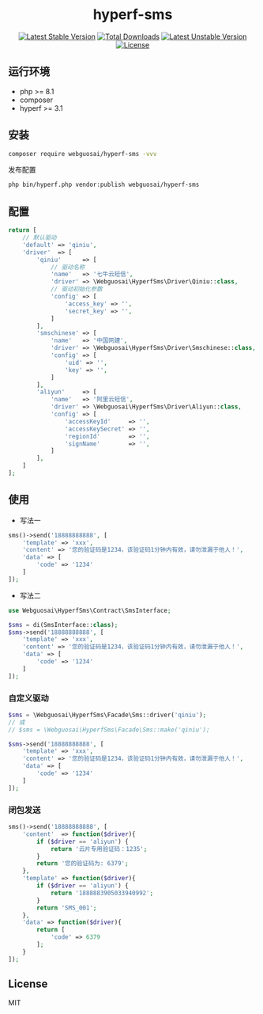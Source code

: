 <h1 align="center">hyperf-sms</h1>

<p align="center">
<a href="https://packagist.org/packages/webguosai/hyperf-sms"><img src="https://poser.pugx.org/webguosai/hyperf-sms/v/stable" alt="Latest Stable Version"></a>
<a href="https://packagist.org/packages/webguosai/hyperf-sms"><img src="https://poser.pugx.org/webguosai/hyperf-sms/downloads" alt="Total Downloads"></a>
<a href="https://packagist.org/packages/webguosai/hyperf-sms"><img src="https://poser.pugx.org/webguosai/hyperf-sms/v/unstable" alt="Latest Unstable Version"></a>
<a href="https://packagist.org/packages/webguosai/hyperf-sms"><img src="https://poser.pugx.org/webguosai/hyperf-sms/license" alt="License"></a>
</p>


## 运行环境

- php >= 8.1
- composer
- hyperf >= 3.1

## 安装

```bash
composer require webguosai/hyperf-sms -vvv
```

发布配置

```bash
php bin/hyperf.php vendor:publish webguosai/hyperf-sms
```

## 配置

```php
return [
    // 默认驱动
    'default' => 'qiniu',
    'driver'  => [
        'qiniu'      => [
            // 驱动名称
            'name'   => '七牛云短信',
            'driver' => \Webguosai\HyperfSms\Driver\Qiniu::class,
            // 驱动初始化参数
            'config' => [
                'access_key' => '',
                'secret_key' => '',
            ]
        ],
        'smschinese' => [
            'name'   => '中国网建',
            'driver' => \Webguosai\HyperfSms\Driver\Smschinese::class,
            'config' => [
                'uid' => '',
                'key' => '',
            ]
        ],
        'aliyun'     => [
            'name'   => '阿里云短信',
            'driver' => \Webguosai\HyperfSms\Driver\Aliyun::class,
            'config' => [
                'accessKeyId'     => '',
                'accessKeySecret' => '',
                'regionId'        => '',
                'signName'        => '',
            ]
        ],
    ]
];
```

## 使用

- 写法一

```php
sms()->send('18888888888', [
    'template' => 'xxx',
    'content' => '您的验证码是1234，该验证码1分钟内有效，请勿泄漏于他人！',
    'data' => [
        'code' => '1234'
    ]
]);
```

- 写法二

```php
use Webguosai\HyperfSms\Contract\SmsInterface;

$sms = di(SmsInterface::class);
$sms->send('18888888888', [
    'template' => 'xxx',
    'content' => '您的验证码是1234，该验证码1分钟内有效，请勿泄漏于他人！',
    'data' => [
        'code' => '1234'
    ]
]);
```

### 自定义驱动

```php
$sms = \Webguosai\HyperfSms\Facade\Sms::driver('qiniu');
// 或 
// $sms = \Webguosai\HyperfSms\Facade\Sms::make('qiniu');

$sms->send('18888888888', [
    'template' => 'xxx',
    'content' => '您的验证码是1234，该验证码1分钟内有效，请勿泄漏于他人！',
    'data' => [
        'code' => '1234'
    ]
]);
```

### 闭包发送

```php
sms()->send('18888888888', [
    'content'  => function($driver){
        if ($driver == 'aliyun') {
            return '云片专用验证码：1235';
        }
        return '您的验证码为: 6379';
    },
    'template' => function($driver){
        if ($driver == 'aliyun') {
            return '1888883905033940992';
        }
        return 'SMS_001';
    },
    'data' => function($driver){
        return [
            'code' => 6379
        ];
    }
]);
```



## License

MIT
